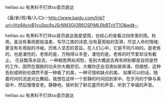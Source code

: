 heiliao.su 有黑料不打烊so首页直达

《最/新/观/看/入/口👉http://www.baidu.com/link?url=jHz8AcivB1yuSpc8sJSrNM3GjOR6OSPiMLRbBTcVT1O&wd》--

heiliao.su 有黑料不打烊so首页直达我是望雨，也经心的查看过四序里的雨。秋雨，虽没有春雨那般温柔，写尽江南的诗意;没有夏雨般的澎湃，尽显人命的情绪;更没有冬雨般的冷峻。历练人坚忍的意旨。在人们心中，它是不同凡响的。是老练的，也是凄怆的，老练的是，万物得以丰登，凄怆的是。老练的时节爱却没有截止。
花自飘荡水自流，一种相思两处闲愁，告别大概逝去再有辨别都是自但是然的工作，固然在摆脱的功夫你大概悲切，大概你还会泪液如泉奔涌，但细想，这种告别或辨别也偶然不是一种极了的美，一种可惜和缺点的美。
如果可以的话，随着时间的流逝对比舞蹈，我想在这样一个安静的时间回到家中，在岁月的宁静与美丽中，然后慢慢变老。静静地，我听到了鲜花盛开的声音，听到了幸福的声音。





heiliao.su 有黑料不打烊so首页直达
